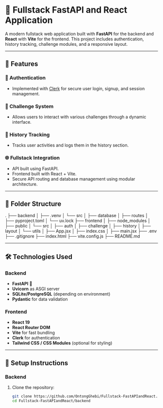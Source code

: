 # 🧩 Fullstack FastAPI and React Application

A modern fullstack web application built with **FastAPI** for the backend and **React** with **Vite** for the frontend. This project includes authentication, history tracking, challenge modules, and a responsive layout.

---

## 🚀 Features

### 🔐 Authentication
- Implemented with [Clerk](https://clerk.com/) for secure user login, signup, and session management.

### 🧠 Challenge System
- Allows users to interact with various challenges through a dynamic interface.

### 📜 History Tracking
- Tracks user activities and logs them in the history section.

### 🌐 Fullstack Integration
- API built using FastAPI.
- Frontend built with React + Vite.
- Secure API routing and database management using modular architecture.

---

## 📁 Folder Structure
.
├── backend
│ ├── .venv
│ └── src
│ ├── database
│ ├── routes
│ ├── pyproject.toml
│ └── uv.lock
├── frontend
│ ├── node_modules
│ ├── public
│ └── src
│ ├── auth
│ ├── challenge
│ ├── history
│ ├── layout
│ └── utils
│ ├── App.jsx
│ ├── index.css
│ ├── main.jsx
├── .env
├── .gitignore
├── index.html
├── vite.config.js
├── README.md


---

## 🛠️ Technologies Used

### Backend
- **FastAPI** 🐍
- **Uvicorn** as ASGI server
- **SQLite/PostgreSQL** (depending on environment)
- **Pydantic** for data validation

### Frontend
- **React 19**
- **React Router DOM**
- **Vite** for fast bundling
- **Clerk** for authentication
- **Tailwind CSS / CSS Modules** (optional for styling)

---

## 🧪 Setup Instructions

### Backend

1. Clone the repository:
   ```bash
   git clone https://github.com/OntongGhebi/Fullstack-FastAPIandReact.git
   cd Fullstack-FastAPIandReact/backend

